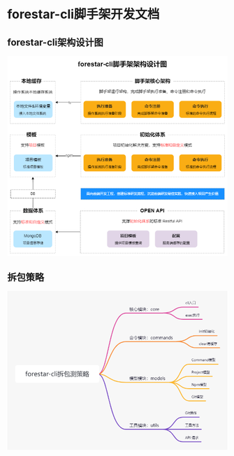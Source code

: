 # forestar-cli脚手架开发文档

## forestar-cli架构设计图

![image](./readme/forestar-cli架构设计图.png)

## 拆包策略
![image](./readme/forestar-cli拆包策略.png)
